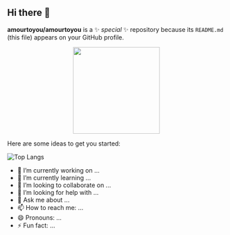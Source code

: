 ## Hi there 👋

**amourtoyou/amourtoyou** is a ✨ _special_ ✨ repository because its `README.md` (this file) appears on your GitHub profile.

<div align="center">
  <img src="https://avatars.githubusercontent.com/u/38398282?v=4" width="200px">
</div>

Here are some ideas to get you started:

![Top Langs](https://github-readme-stats.vercel.app/api/top-langs/?username=amourtoyou&layout=compact) 

- 🔭 I’m currently working on ...
- 🌱 I’m currently learning ...
- 👯 I’m looking to collaborate on ...
- 🤔 I’m looking for help with ...
- 💬 Ask me about ...
- 📫 How to reach me: ...
- 😄 Pronouns: ...
- ⚡ Fun fact: ...
